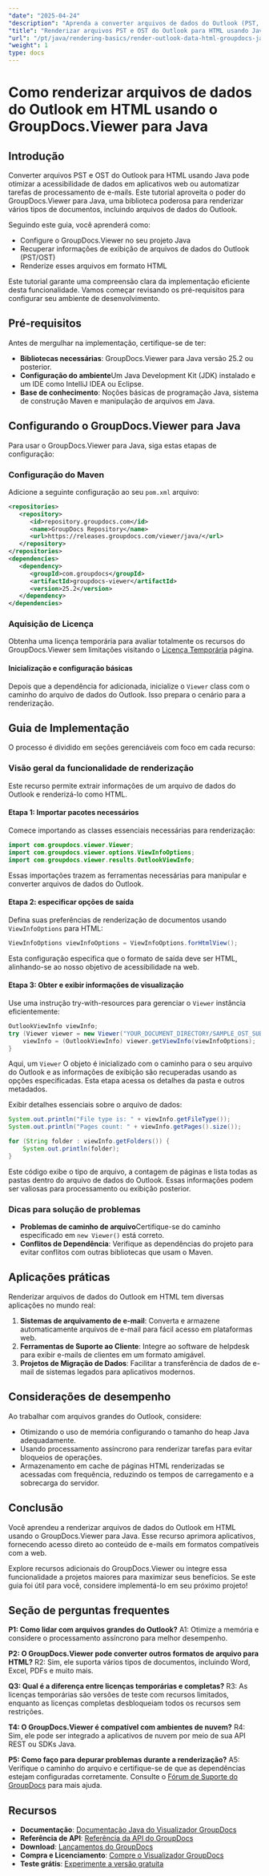 ```yaml
---
"date": "2025-04-24"
"description": "Aprenda a converter arquivos de dados do Outlook (PST, OST) em HTML usando Java com o GroupDocs.Viewer. Siga este guia completo para uma renderização de e-mails eficiente."
"title": "Renderizar arquivos PST e OST do Outlook para HTML usando Java e GroupDocs.Viewer"
"url": "/pt/java/rendering-basics/render-outlook-data-html-groupdocs-java/"
"weight": 1
type: docs
---
```

# Como renderizar arquivos de dados do Outlook em HTML usando o GroupDocs.Viewer para Java

## Introdução

Converter arquivos PST e OST do Outlook para HTML usando Java pode otimizar a acessibilidade de dados em aplicativos web ou automatizar tarefas de processamento de e-mails. Este tutorial aproveita o poder do GroupDocs.Viewer para Java, uma biblioteca poderosa para renderizar vários tipos de documentos, incluindo arquivos de dados do Outlook.

Seguindo este guia, você aprenderá como:
- Configure o GroupDocs.Viewer no seu projeto Java
- Recuperar informações de exibição de arquivos de dados do Outlook (PST/OST)
- Renderize esses arquivos em formato HTML

Este tutorial garante uma compreensão clara da implementação eficiente desta funcionalidade. Vamos começar revisando os pré-requisitos para configurar seu ambiente de desenvolvimento.

## Pré-requisitos

Antes de mergulhar na implementação, certifique-se de ter:
- **Bibliotecas necessárias**: GroupDocs.Viewer para Java versão 25.2 ou posterior.
- **Configuração do ambiente**Um Java Development Kit (JDK) instalado e um IDE como IntelliJ IDEA ou Eclipse.
- **Base de conhecimento**: Noções básicas de programação Java, sistema de construção Maven e manipulação de arquivos em Java.

## Configurando o GroupDocs.Viewer para Java

Para usar o GroupDocs.Viewer para Java, siga estas etapas de configuração:

### Configuração do Maven
Adicione a seguinte configuração ao seu `pom.xml` arquivo:

```xml
<repositories>
   <repository>
      <id>repository.groupdocs.com</id>
      <name>GroupDocs Repository</name>
      <url>https://releases.groupdocs.com/viewer/java/</url>
   </repository>
</repositories>
<dependencies>
   <dependency>
      <groupId>com.groupdocs</groupId>
      <artifactId>groupdocs-viewer</artifactId>
      <version>25.2</version>
   </dependency>
</dependencies>
```

### Aquisição de Licença
Obtenha uma licença temporária para avaliar totalmente os recursos do GroupDocs.Viewer sem limitações visitando o [Licença Temporária](https://purchase.groupdocs.com/temporary-license/) página.

#### Inicialização e configuração básicas
Depois que a dependência for adicionada, inicialize o `Viewer` class com o caminho do arquivo de dados do Outlook. Isso prepara o cenário para a renderização.

## Guia de Implementação

O processo é dividido em seções gerenciáveis com foco em cada recurso:

### Visão geral da funcionalidade de renderização
Este recurso permite extrair informações de um arquivo de dados do Outlook e renderizá-lo como HTML.

#### Etapa 1: Importar pacotes necessários
Comece importando as classes essenciais necessárias para renderização:

```java
import com.groupdocs.viewer.Viewer;
import com.groupdocs.viewer.options.ViewInfoOptions;
import com.groupdocs.viewer.results.OutlookViewInfo;
```
Essas importações trazem as ferramentas necessárias para manipular e converter arquivos de dados do Outlook.

#### Etapa 2: especificar opções de saída
Defina suas preferências de renderização de documentos usando `ViewInfoOptions` para HTML:

```java
ViewInfoOptions viewInfoOptions = ViewInfoOptions.forHtmlView();
```
Esta configuração especifica que o formato de saída deve ser HTML, alinhando-se ao nosso objetivo de acessibilidade na web.

#### Etapa 3: Obter e exibir informações de visualização
Use uma instrução try-with-resources para gerenciar o `Viewer` instância eficientemente:

```java
OutlookViewInfo viewInfo;
try (Viewer viewer = new Viewer("YOUR_DOCUMENT_DIRECTORY/SAMPLE_OST_SUBFOLDERS")) {
    viewInfo = (OutlookViewInfo) viewer.getViewInfo(viewInfoOptions);
}
```
Aqui, um `Viewer` O objeto é inicializado com o caminho para o seu arquivo do Outlook e as informações de exibição são recuperadas usando as opções especificadas. Esta etapa acessa os detalhes da pasta e outros metadados.

Exibir detalhes essenciais sobre o arquivo de dados:

```java
System.out.println("File type is: " + viewInfo.getFileType());
System.out.println("Pages count: " + viewInfo.getPages().size());

for (String folder : viewInfo.getFolders()) {
    System.out.println(folder);
}
```
Este código exibe o tipo de arquivo, a contagem de páginas e lista todas as pastas dentro do arquivo de dados do Outlook. Essas informações podem ser valiosas para processamento ou exibição posterior.

### Dicas para solução de problemas
- **Problemas de caminho de arquivo**Certifique-se do caminho especificado em `new Viewer()` está correto.
- **Conflitos de Dependência**: Verifique as dependências do projeto para evitar conflitos com outras bibliotecas que usam o Maven.

## Aplicações práticas
Renderizar arquivos de dados do Outlook em HTML tem diversas aplicações no mundo real:
1. **Sistemas de arquivamento de e-mail**: Converta e armazene automaticamente arquivos de e-mail para fácil acesso em plataformas web.
2. **Ferramentas de Suporte ao Cliente**: Integre ao software de helpdesk para exibir e-mails de clientes em um formato amigável.
3. **Projetos de Migração de Dados**: Facilitar a transferência de dados de e-mail de sistemas legados para aplicativos modernos.

## Considerações de desempenho
Ao trabalhar com arquivos grandes do Outlook, considere:
- Otimizando o uso de memória configurando o tamanho do heap Java adequadamente.
- Usando processamento assíncrono para renderizar tarefas para evitar bloqueios de operações.
- Armazenamento em cache de páginas HTML renderizadas se acessadas com frequência, reduzindo os tempos de carregamento e a sobrecarga do servidor.

## Conclusão
Você aprendeu a renderizar arquivos de dados do Outlook em HTML usando o GroupDocs.Viewer para Java. Esse recurso aprimora aplicativos, fornecendo acesso direto ao conteúdo de e-mails em formatos compatíveis com a web.

Explore recursos adicionais do GroupDocs.Viewer ou integre essa funcionalidade a projetos maiores para maximizar seus benefícios. Se este guia foi útil para você, considere implementá-lo em seu próximo projeto!

## Seção de perguntas frequentes
**P1: Como lidar com arquivos grandes do Outlook?**
A1: Otimize a memória e considere o processamento assíncrono para melhor desempenho.

**P2: O GroupDocs.Viewer pode converter outros formatos de arquivo para HTML?**
R2: Sim, ele suporta vários tipos de documentos, incluindo Word, Excel, PDFs e muito mais.

**Q3: Qual é a diferença entre licenças temporárias e completas?**
R3: As licenças temporárias são versões de teste com recursos limitados, enquanto as licenças completas desbloqueiam todos os recursos sem restrições.

**T4: O GroupDocs.Viewer é compatível com ambientes de nuvem?**
R4: Sim, ele pode ser integrado a aplicativos de nuvem por meio de sua API REST ou SDKs Java.

**P5: Como faço para depurar problemas durante a renderização?**
A5: Verifique o caminho do arquivo e certifique-se de que as dependências estejam configuradas corretamente. Consulte o [Fórum de Suporte do GroupDocs](https://forum.groupdocs.com/c/viewer/9) para mais ajuda.

## Recursos
- **Documentação**: [Documentação Java do Visualizador GroupDocs](https://docs.groupdocs.com/viewer/java/)
- **Referência de API**: [Referência da API do GroupDocs](https://reference.groupdocs.com/viewer/java/)
- **Download**: [Lançamentos do GroupDocs](https://releases.groupdocs.com/viewer/java/)
- **Compra e Licenciamento**: [Compre o Visualizador GroupDocs](https://purchase.groupdocs.com/buy)
- **Teste grátis**: [Experimente a versão gratuita](https://releases.groupdocs.com/viewer/java/)